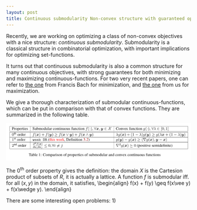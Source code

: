 ```yaml
---
layout: post
title: Continuous submodularity Non-convex structure with guaranteed optimization
---
```


Recently, we are working on optimizing a class of non-convex objectives with a nice
structure: _continuous submodularity_.  Submodularity is a classical structure in
combinatorial optimization, with important implications for optimizing set-functions.

It turns out that continuous submodularity is also a common structure for many continuous
objectives, with strong guarantees for both minimizing and maximizing continuous-functions.
For two very recent papers, one can refer to [the one](https://arxiv.org/abs/1511.00394)
from Francis Bach for minimization, and
[the one](http://neocortex.ch/docs/sfmax_cont.pdf) from us for maximization.


We give a thorough characterization of submodular continuous-functions, which can be
put in comparison with that of convex functions. They are summarized
in the following table.

![Table 1](/images/cont-submodularity/table1.png)

The $0^\text{th}$ order property gives the definition: the domain $X$ is the Cartesion product of
subsets of $R$, it is actually a lattice. A function $f$ is submodular iff. for all $(x,y)$ in the domain,
it satisfies,
\begin{align}
f(x) + f(y) \geq f(x\vee y) + f(x\wedge y).
\end{align}


There are some interesting open problems: 1)
